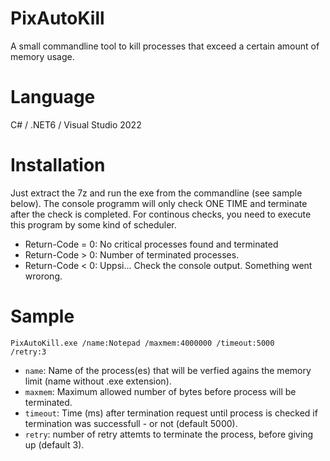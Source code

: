 # PixAutoKill
A small commandline tool to kill processes that exceed a certain amount of memory usage.

# Language
C# / .NET6 / Visual Studio 2022

# Installation
Just extract the 7z and run the exe from the commandline (see sample below). The console programm will only check ONE TIME and terminate after the check is completed. For continous checks, you need to execute this program by some kind of scheduler.
* Return-Code = 0: No critical processes found and terminated
* Return-Code > 0: Number of terminated processes.
* Return-Code < 0: Uppsi... Check the console output. Something went wrorong.

# Sample
<code>PixAutoKill.exe /name:Notepad /maxmem:4000000 /timeout:5000 /retry:3</code>

* <code>name</code>: Name of the process(es) that will be verfied agains the memory limit (name without .exe extension).
* <code>maxmem</code>: Maximum allowed number of bytes before process will be terminated.
* <code>timeout</code>: Time (ms) after termination request until process is checked if termination was successfull - or not (default 5000).
* <code>retry</code>: number of retry attemts to terminate the process, before giving up (default 3).
